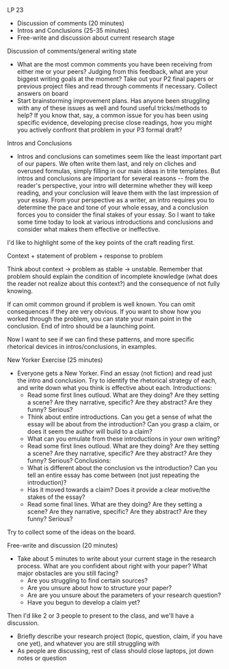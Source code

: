 LP 23

- Discussion of comments (20 minutes)
- Intros and Conclusions (25-35 minutes)
- Free-write and discussion about current research stage

Discussion of comments/general writing state

- What are the most common comments you have been receiving from either me or your peers? Judging from this feedback, what are your biggest writing goals at the moment? Take out your P2 final papers or previous project files and read through comments if necessary.
Collect answers on board
- Start brainstorming improvement plans. Has anyone been struggling with any of these issues as well and found useful tricks/methods to help? If you know that, say, a common issue for you has been using specific evidence, developing precise close readings, how you might you actively confront that problem in your P3 formal draft?

Intros and Conclusions

- Intros and conclusions can sometimes seem like the least important part of our papers. We often write them last, and rely on cliches and overused formulas, simply filling in our main ideas in trite templates. But intros and conclusions are important for several reasons -- from the reader's perspective, your intro will determine whether they will keep reading, and your conclusion will leave them with the last impression of your essay. From your perspective as a writer, an intro requires you to determine the pace and tone of your whole essay, and a conclusion forces you to consider the final stakes of your essay. So I want to take some time today to look at various introductions and conclusions and consider what makes them effective or ineffective.

I'd like to highlight some of the key points of the craft reading first. 

Context + statement of problem + response to problem 

Think about context -> problem as stable -> unstable. Remember that problem should explain the condition of incomplete knowledge (what does the reader not realize about this context?) and the consequence of not fully knowing. 

If can omit common ground if problem is well known. 
You can omit consequences if they are very obvious. 
If you want to show how you worked through the problem, you can state your main point in the conclusion. End of intro should be a launching point. 

Now I want to see if we can find these patterns, and more specific rhetorical devices in intros/conclusions, in examples.  

New Yorker Exercise (25 minutes)

- Everyone gets a New Yorker. Find an essay (not fiction) and read just the intro and conclusion. Try to identify the rhetorical strategy of each, and write down what you think is effective about each.
Introductions:
  - Read some first lines outloud. What are they doing? Are they setting a scene? Are they narrative, specific? Are they abstract? Are they funny? Serious?
  - Think about entire introductions. Can you get a sense of what the essay will be about from the introduction? Can you grasp a claim, or does it seem the author will build to a claim?
  - What can you emulate from these introductions in your own writing?
  - Read some first lines outloud. What are they doing? Are they setting a scene? Are they narrative, specific? Are they abstract? Are they funny? Serious?
Conclusions:
  - What is different about the conclusion vs the introduction? Can you tell an entire essay has come between (not just repeating the introduction)?
  - Has it moved towards a claim? Does it provide a clear motive/the stakes of the essay?
  - Read some final lines. What are they doing? Are they setting a scene? Are they narrative, specific? Are they abstract? Are they funny? Serious?  

Try to collect some of the ideas on the board.

Free-write and discussion (20 minutes)

- Take about 5 minutes to write about your current stage in the research process. What are you confident about right with your paper? What major obstacles are you still facing?
  - Are you struggling to find certain sources?
  - Are you unsure about how to structure your paper?
  - Are are you unsure about the parameters of your research question?
  - Have you begun to develop a claim yet?

Then I'd like 2 or 3 people to present to the class, and we'll have a discussion.
  - Briefly describe your research project (topic, question, claim, if you have one yet), and whatever you are still struggling with
  - As people are discussing, rest of class should close laptops, jot down notes or question
